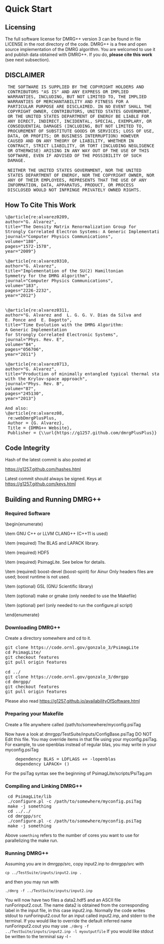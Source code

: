 # Quick Start

## Licensing


 The full software license for DMRG++ version 3 
 can be found in file LICENSE in the root directory of the code.
 DMRG++ is a free and open source implementation of the
 DMRG algorithm. You are welcomed to use it and publish data
 obtained with DMRG++. If you do,
<b>please cite this work</b> (see next subsection).

## DISCLAIMER

<pre>
 THE SOFTWARE IS SUPPLIED BY THE COPYRIGHT HOLDERS AND
 CONTRIBUTORS "AS IS" AND ANY EXPRESS OR IMPLIED
 WARRANTIES, INCLUDING, BUT NOT LIMITED TO, THE IMPLIED
 WARRANTIES OF MERCHANTABILITY AND FITNESS FOR A
 PARTICULAR PURPOSE ARE DISCLAIMED. IN NO EVENT SHALL THE
 COPYRIGHT OWNER, CONTRIBUTORS, UNITED STATES GOVERNMENT,
 OR THE UNITED STATES DEPARTMENT OF ENERGY BE LIABLE FOR
 ANY DIRECT, INDIRECT, INCIDENTAL, SPECIAL, EXEMPLARY, OR
 CONSEQUENTIAL DAMAGES (INCLUDING, BUT NOT LIMITED TO,
 PROCUREMENT OF SUBSTITUTE GOODS OR SERVICES; LOSS OF USE,
 DATA, OR PROFITS; OR BUSINESS INTERRUPTION) HOWEVER
 CAUSED AND ON ANY THEORY OF LIABILITY, WHETHER IN
 CONTRACT, STRICT LIABILITY, OR TORT (INCLUDING NEGLIGENCE
 OR OTHERWISE) ARISING IN ANY WAY OUT OF THE USE OF THIS
 SOFTWARE, EVEN IF ADVISED OF THE POSSIBILITY OF SUCH
 DAMAGE.

 NEITHER THE UNITED STATES GOVERNMENT, NOR THE UNITED
 STATES DEPARTMENT OF ENERGY, NOR THE COPYRIGHT OWNER, NOR
 ANY OF THEIR EMPLOYEES, REPRESENTS THAT THE USE OF ANY
 INFORMATION, DATA, APPARATUS, PRODUCT, OR PROCESS
 DISCLOSED WOULD NOT INFRINGE PRIVATELY OWNED RIGHTS.
</pre>

## How To Cite This Work

<pre>
\@article{re:alvarez0209,
author="G. Alvarez",
title="The Density Matrix Renormalization Group for
Strongly Correlated Electron Systems: A Generic Implementation",
journal="Computer Physics Communications",
volume="180",
pages="1572-1578",
year="2009"}

\@article{re:alvarez0310,
author="G. Alvarez",
title="Implementation of the SU(2) Hamiltonian
Symmetry for the DMRG Algorithm",
journal="Computer Physics Communications",
volume="183",
pages="2226-2232",
year="2012"}


\@article{re:alvarez0311,
author="G. Alvarez and  L. G. G. V. Dias da Silva and
E. Ponce and  E. Dagotto",
title="Time Evolution with the DMRG Algorithm:
A Generic Implementation
for Strongly Correlated Electronic Systems",
journal="Phys. Rev. E",
volume="84",
pages="056706",
year="2011"}

\@article{re:alvarez0713,
author="G. Alvarez",
title="Production of minimally entangled typical thermal states
with the Krylov-space approach",
journal="Phys. Rev. B",
volume="87",
pages="245130",
year="2013"}

And also:
\@article{re:alvarez08,
 re:webDmrgPlusPlus,
 Author = {G. Alvarez},
 Title = {DMRG++ Website},
 Publisher = {\\url{https://g1257.github.com/dmrgPlusPlus}} }
</pre>

## Code Integrity

Hash of the latest commit is also posted at

https://g1257.github.com/hashes.html

Latest commit should always be signed.
Keys at https://g1257.github.com/keys.html

## Building and Running DMRG++

### Required Software

\begin{enumerate}

\item GNU C++ or LLVM CLANG++ (C++11 is used)

\item (required) The BLAS and LAPACK library.

\item (required) HDF5

\item (required) PsimagLite. See below for details.

\item (required) boost-devel (boost-spirit) for Ainur
Only headers files are used; boost runtime is not used.

\item (optional) GSL (GNU Scientific library)

\item (optional) make or gmake
(only needed to use the Makefile)

\item (optional) perl
(only needed to run the configure.pl script)

\end{enumerate}

### Downloading DMRG++
Create a directory somewhere and cd to it.

<pre>
git clone https://code.ornl.gov/gonzalo_3/PsimagLite
cd PsimagLite/
git checkout features
git pull origin features 

cd ../
git clone https://code.ornl.gov/gonzalo_3/dmrgpp
cd dmrgpp/
git checkout features
git pull origin features
</pre>
Please also read https://g1257.github.io/availabilityOfSoftware.html

### Preparing your Makefile

Create a file anywhere
called /path/to/somewhere/myconfig.psiTag

Now have a look at dmrgpp/TestSuite/inputs/ConfigBase.psiTag
DO NOT Edit this file. You may override items in that file using
your myconfig.psiTag.
For example, to use openblas instead of regular blas, you may
write in your myconfig.psiTag
<pre>
	dependency BLAS = LDFLAGS += -lopenblas
	dependency LAPACK= ()
</pre>
For the psiTag syntax see the beginning of PsimagLite/scripts/PsiTag.pm

### Compiling and Linking DMRG++
<pre>
 cd PsimagLite/lib
 ./configure.pl -c /path/to/somewhere/myconfig.psiTag
 make -j something
 cd ../../
 cd dmrgpp/src
 ./configure.pl -c /path/to/somewhere/myconfig.psiTag
 make -j something
</pre>

Above <code>something</code> refers to the number of cores you want
to use for parallelizing the make run.

### Running DMRG++

Assuming you are in dmrgpp/src,
copy input2.inp to dmrgpp/src with

<code>cp ../TestSuite/inputs/input2.inp .</code>

and then you may run with

<code>./dmrg -f ../TestSuite/inputs/input2.inp</code>

You will now have two files a data2.hdf5 and an ASCII file runForinput2.cout.
The name data2 is obtained from the corresponding label in the input file,
in this case input2.inp. Normally the code writes stdout to
runForinput2.cout for an input called input2.inp, and stderr to the
terminal. If you would like to override the default inferred
name runForinput2.cout you may use 
<code>./dmrg -f ../TestSuite/inputs/input2.inp -l myoutputfile</code>
If you would like stdout be written to the terminal say -l -
 

